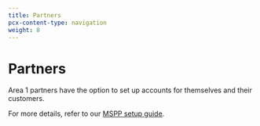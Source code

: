 ```yaml
---
title: Partners
pcx-content-type: navigation
weight: 8
---
```


# Partners

Area 1 partners have the option to set up accounts for themselves and their customers.

For more details, refer to our [MSPP setup guide](/email-security/static/MSSP_Onboarding_Deployment_Guide.pdf).